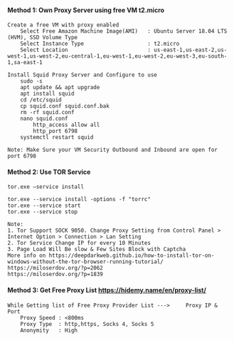 
#### Method 1: Own Proxy Server using free VM t2.micro

	Create a free VM with proxy enabled	
		Select Free Amazon Machine Image(AMI)	: Ubuntu Server 18.04 LTS (HVM), SSD Volume Type
		Select Instance Type					: t2.micro
		Select Location							: us-east-1,us-east-2,us-west-1,us-west-2,eu-central-1,eu-west-1,eu-west-2,eu-west-3,eu-south-1,sa-east-1

	Install Squid Proxy Server and Configure to use
		sudo -s
		apt update && apt upgrade
		apt install squid	
		cd /etc/squid
		cp squid.conf squid.conf.bak
		rm -rf squid.conf
		nano squid.conf
			http_access allow all
			http_port 6798
		systemctl restart squid
			
	Note: Make Sure your VM Security Outbound and Inbound are open for port 6798	
			
	
#### Method 2: Use TOR Service

	tor.exe –service install
	
	tor.exe --service install -options -f "torrc"
	tor.exe --service start
	tor.exe --service stop
	
	Note: 
	1. Tor Support SOCK 9050. Change Proxy Setting from Control Panel > Internet Option > Connection > Lan Setting
	2. Tor Service Change IP for every 10 Minutes
	3. Page Load Will Be slow & Few Sites Block with Captcha
	More info on https://deepdarkweb.github.io/how-to-install-tor-on-windows-without-the-tor-browser-running-tutorial/
	https://miloserdov.org/?p=2062
	https://miloserdov.org/?p=1839
	

#### Method 3: Get Free Proxy List https://hidemy.name/en/proxy-list/
	
	While Getting list of Free Proxy Provider List --->		Proxy IP & Port
		Proxy Speed : <800ms
		Proxy Type	: http,https, Socks 4, Socks 5
		Anonymity	: High
		
